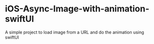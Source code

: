 # iOS-Async-Image-with-animation-swiftUI

A simple project to load image from a URL and do the animation using swiftUI
